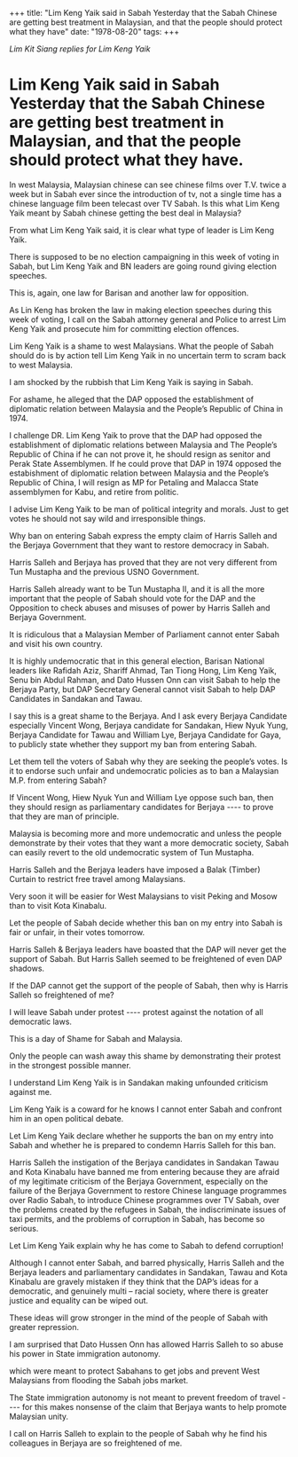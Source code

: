 +++ 
title: "Lim Keng Yaik said in Sabah Yesterday that the Sabah Chinese are getting best treatment in Malaysian, and that the people should protect what they have"
date: "1978-08-20"
tags:
+++

_Lim Kit Siang replies for Lim Keng Yaik_

# Lim Keng Yaik said in Sabah Yesterday that the Sabah Chinese are getting best treatment in Malaysian, and that the people should protect what they have.

In west Malaysia, Malaysian chinese can see chinese films over T.V. twice a week but in Sabah ever since the introduction of tv, not a single time has a chinese language film been telecast over TV Sabah. Is this what Lim Keng Yaik meant by Sabah chinese getting the best deal in Malaysia?</u>

From what Lim Keng Yaik said, it is clear what type of leader is Lim Keng Yaik.

There is supposed to be no election campaigning in this week of voting in Sabah, but Lim Keng Yaik and BN leaders are going round giving election speeches.

This is, again, one law for Barisan and another law for opposition.

As Lin Keng has broken the law in making election speeches during this week of voting, I call on the Sabah attorney general and Police to arrest Lim Keng Yaik and prosecute him for committing election offences.

Lim Keng Yaik is a shame to west Malaysians. What the people of Sabah should do is by action tell Lim Keng Yaik in no uncertain term to scram back to west Malaysia.

I am shocked by the rubbish that Lim Keng Yaik is saying in Sabah.

For ashame, he alleged that the DAP opposed the establishment of diplomatic relation between Malaysia and the People’s Republic of China in 1974.

I challenge DR. Lim Keng Yaik to prove that the DAP had opposed the establishment of diplomatic relations between Malaysia and The People’s Republic of China if he can not prove it, he should resign as senitor and Perak State Assemblymen. If he could prove that DAP in 1974 opposed the estabishment of diplomatic relation between Malaysia and the People’s Republic of China, I will resign as MP for Petaling and Malacca State assemblymen for Kabu, and retire from politic.

I advise Lim Keng Yaik to be man of political integrity and morals. Just to get votes he should not say wild and irresponsible things.

Why ban on entering Sabah express the empty claim of Harris Salleh and the Berjaya Government that they want to restore democracy in Sabah.

Harris Salleh and Berjaya has proved that they are not very different from Tun Mustapha and the previous USNO Government.

Harris Salleh already want to be Tun Mustapha II, and it is all the more important that the people of Sabah should vote for the DAP and the Opposition to check abuses and misuses of power by Harris Salleh and Berjaya Government.

It is ridiculous that a Malaysian Member of Parliament cannot enter Sabah and visit his own country.

It is highly undemocratic that in this general election, Barisan National leaders like Rafidah Aziz, Shariff Ahmad, Tan Tiong Hong, Lim Keng Yaik, Senu bin Abdul Rahman, and Dato Hussen Onn can visit Sabah to help the Berjaya Party, but DAP Secretary General cannot visit Sabah to help DAP Candidates in Sandakan and Tawau.

I say this is a great shame to the Berjaya. And I ask every Berjaya Candidate especially Vincent Wong, Berjaya candidate for Sandakan, Hiew Nyuk Yung, Berjaya Candidate for Tawau and William Lye, Berjaya Candidate for Gaya, to publicly state whether they support my ban from entering Sabah.

Let them tell the voters of Sabah why they are seeking the people’s votes. Is it to endorse such unfair and undemocratic policies as to ban a Malaysian M.P. from entering Sabah?

If Vincent Wong, Hiew Nyuk Yun and William Lye oppose such ban, then they should resign as parliamentary candidates for Berjaya ---- to prove that they are man of principle.

Malaysia is becoming more and more undemocratic and unless the people demonstrate by their votes that they want a more democratic society, Sabah can easily revert to the old undemocratic system of Tun Mustapha.

Harris Salleh and the Berjaya leaders have imposed a Balak (Timber) Curtain to restrict free travel among Malaysians.

Very soon it will be easier for West Malaysians to visit Peking and Mosow than to visit Kota Kinabalu.

Let the people of Sabah decide whether this ban on my entry into Sabah is fair or unfair, in their votes tomorrow.

Harris Salleh & Berjaya leaders have boasted that the DAP will never get the support of Sabah. But Harris Salleh seemed to be freightened of even DAP shadows.

If the DAP cannot get the support of the people of Sabah, then why is Harris Salleh so freightened of me?

I will leave Sabah under protest ---- protest against the notation of all democratic laws.

This is a day of Shame for Sabah and Malaysia.

Only the people can wash away this shame by demonstrating their protest in the strongest possible manner.

I understand Lim Keng Yaik is in Sandakan making unfounded criticism against me.

Lim Keng Yaik is a coward for he knows I cannot enter Sabah and confront him in an open political debate.

Let Lim Keng Yaik declare whether he supports the ban on my entry into Sabah and whether he is prepared to condemn Harris Salleh for this ban. 

Harris Salleh the instigation of the Berjaya candidates in Sandakan Tawau and Kota Kinabalu have banned me from entering because they are afraid of my legitimate criticism of the Berjaya Government, especially on the failure of the Berjaya Government to restore Chinese language programmes over Radio Sabah, to introduce Chinese programmes over TV Sabah, over the problems created by the refugees in Sabah, the indiscriminate issues of taxi permits, and the problems of corruption in Sabah, has become so serious.

Let Lim Keng Yaik explain why he has come to Sabah to defend corruption!

Although I cannot enter Sabah, and barred physically, Harris Salleh and the Berjaya leaders and parliamentary candidates in Sandakan, Tawau and Kota Kinabalu are gravely mistaken if they think that the DAP’s ideas for a democratic, and genuinely multi – racial society, where there is greater justice and equality can be wiped out.

These ideas will grow stronger in the mind of the people of Sabah with greater repression.

I am surprised that Dato Hussen Onn has allowed Harris Salleh to so abuse his power in State immigration autonomy.

which were meant to protect Sabahans to get jobs and prevent West Malaysians from flooding the Sabah jobs market.

The State immigration autonomy is not meant to prevent freedom of travel ---- for this makes nonsense of the claim that Berjaya wants to help promote Malaysian unity.

I call on Harris Salleh to explain to the people of Sabah why he find his colleagues in Berjaya are so freightened of me.
 

